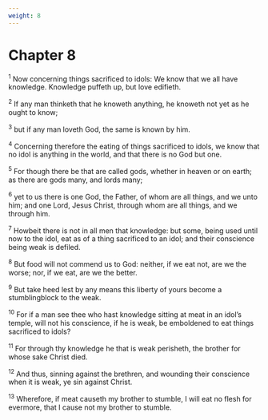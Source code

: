 ```yaml
---
weight: 8
---
```


# Chapter 8

<sup>1</sup> Now concerning things sacrificed to idols: We know that we all have knowledge. Knowledge puffeth up, but love edifieth. 

<sup>2</sup> If any man thinketh that he knoweth anything, he knoweth not yet as he ought to know; 

<sup>3</sup> but if any man loveth God, the same is known by him. 

<sup>4</sup> Concerning therefore the eating of things sacrificed to idols, we know that no idol is anything in the world, and that there is no God but one. 

<sup>5</sup> For though there be that are called gods, whether in heaven or on earth; as there are gods many, and lords many; 

<sup>6</sup> yet to us there is one God, the Father, of whom are all things, and we unto him; and one Lord, Jesus Christ, through whom are all things, and we through him. 

<sup>7</sup> Howbeit there is not in all men that knowledge: but some, being used until now to the idol, eat as of a thing sacrificed to an idol; and their conscience being weak is defiled. 

<sup>8</sup> But food will not commend us to God: neither, if we eat not, are we the worse; nor, if we eat, are we the better. 

<sup>9</sup> But take heed lest by any means this liberty of yours become a stumblingblock to the weak. 

<sup>10</sup> For if a man see thee who hast knowledge sitting at meat in an idol’s temple, will not his conscience, if he is weak, be emboldened to eat things sacrificed to idols? 

<sup>11</sup> For through thy knowledge he that is weak perisheth, the brother for whose sake Christ died. 

<sup>12</sup> And thus, sinning against the brethren, and wounding their conscience when it is weak, ye sin against Christ. 

<sup>13</sup> Wherefore, if meat causeth my brother to stumble, I will eat no flesh for evermore, that I cause not my brother to stumble. 


